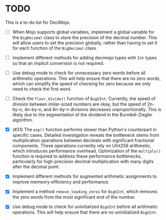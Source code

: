 # TODO

This is a to-do list for DeciMojo.

- [ ] When Mojo supports global variables, implement a global variable for the `BigDecimal` class to store the precision of the decimal number. This will allow users to set the precision globally, rather than having to set it for each function of the `BigDecimal` class.
- [ ] Implement different methods for adding decimojo types with `Int` types so that an implicit conversion is not required.
- [ ] Use debug mode to check for unnecessary zero words before all arithmetic operations. This will help ensure that there are no zero words, which can simplify the speed of checking for zero because we only need to check the first word.
- [ ] Check the `floor_divide()` function of `BigUInt`. Currently, the speed of division between imilar-sized numbers are okay, but the speed of 2n-by-n, 4n-by-n, and 8n-by-n divisions decreases unproportionally. This is likely due to the segmentation of the dividend in the Burnikel-Ziegler algorithm.

- [x] (#31) The `exp()` function performs slower than Python's counterpart in specific cases. Detailed investigation reveals the bottleneck stems from multiplication operations between decimals with significant fractional components. These operations currently rely on UInt256 arithmetic, which introduces performance overhead. Optimization of the `multiply()` function is required to address these performance bottlenecks, particularly for high-precision decimal multiplication with many digits after the decimal point.
- [x] Implement different methods for augmented arithmetic assignments to improve memeory-efficiency and performance.
- [x] Implement a method `remove_leading_zeros` for `BigUInt`, which removes the zero words from the most significant end of the number.
- [x] Use debug mode to check for uninitialized `BigUInt` before all arithmetic operations. This will help ensure that there are no uninitialized `BigUInt`.
